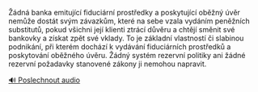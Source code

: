 
Žádná banka emitující fiduciární prostředky a poskytující oběžný úvěr nemůže dostát svým závazkům, které na sebe vzala vydáním peněžních substitutů, pokud všichni její klienti ztrácí důvěru a chtějí směnit své bankovky a získat zpět své vklady. To je základní vlastností či slabinou podnikání, při kterém dochází k vydávání fiduciárních prostředků a poskytování oběžného úvěru. Žádný systém rezervní politiky ani žádné rezervní požadavky stanovené zákony ji nemohou napravit.

[🔊 Poslechnout audio](/data/7-paragraphs/audio/chapter_81/para_008-dn-banka-emitujc-fiducirn-prostedky-a-posk.mp3)
